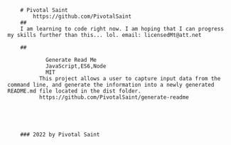 
        # Pivotal Saint
            https://github.com/PivotalSaint
        ## 
        I am learning to code right now. I am hoping that I can progress my skills further than this... lol. email: licensedMt@att.net
    
        ## 
        
                Generate Read Me
                JavaScript,ES6,Node
                MIT
              This project allows a user to capture input data from the command line, and generate the information into a newly generated README.md file located in the dist folder.
              https://github.com/PivotalSaint/generate-readme
          
  
        
    

        ### 2022 by Pivotal Saint
    